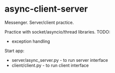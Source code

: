 # async-client-server
Messenger. Server/client practice.

Practice with socket/asyncio/thread libraries. 
TODO:
  - exception handling

Start app:
 - server/async_server.py - to run server interface
 - client/client.py - to run client interface